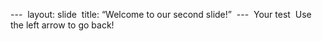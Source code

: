 --- 
layout: slide 
title: “Welcome to our second slide!” 
--- 
Your test 
Use the left arrow to go back!
